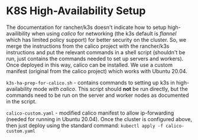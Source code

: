 # K8S High-Availability Setup

The documentation for rancher/k3s doesn't indicate how to setup high-availibility when using *calico* for networking (the k3s default is *flannel* which has limited policy support) for better security on the cluster. So, we merge the instructions from the calico project with the rancher/k3s instructions and put the relevant commands in a shell script (shouldn't be run, just contains the commands needed to set up servers and workers). Once deployed in this way, calico can be installed. We use a custom manifest (original from the calico project) which works with Ubuntu 20.04.

`k3s-ha-prep-for-calico.sh` - contains commands to setting up k3s in high-availability mode *with calico*. This script should **not** be run directly, but the commands need to be run on the server and worker nodes as documented in the script.

`calico-custom.yaml` - modified calico manifest to allow ip-forwarding (needed for running in Ubuntu 20.04). Once the cluster is configured above, then just deploy using the standard command: `kubectl apply -f calico-custom.yaml`

